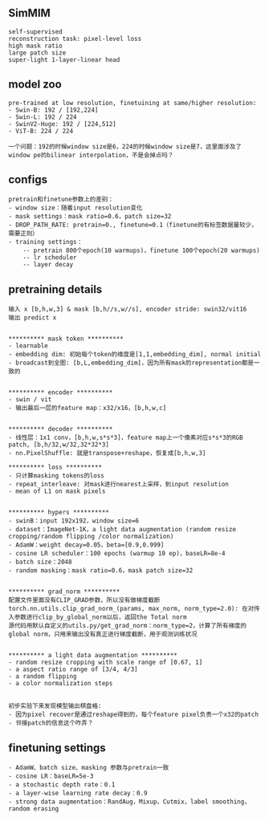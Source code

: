 ## SimMIM

    self-supervised
    reconstruction task: pixel-level loss
    high mask ratio
    large patch size
    super-light 1-layer-linear head


## model zoo

    pre-trained at low resolution, finetuining at same/higher resolution:
    - Swin-B: 192 / [192,224]
    - Swin-L: 192 / 224
    - SwinV2-Huge: 192 / [224,512]
    - ViT-B: 224 / 224

    一个问题：192的时候window size是6，224的时候window size是7，这里面涉及了window pe的bilinear interpolation，不是会掉点吗？


## configs

    pretrain和finetune参数上的差别：
    - window size：随着input resolution变化
    - mask settings：mask ratio=0.6，patch size=32
    - DROP_PATH_RATE: pretrain=0., finetune=0.1（finetune的有标签数据量较少，需要正则）
    - training settings：
        -- pretrain 800个epoch(10 warmups)，finetune 100个epoch(20 warmups)
        -- lr scheduler
        -- layer decay


## pretraining details

    输入 x [b,h,w,3] & mask [b,h//s,w//s], encoder stride: swin32/vit16
    输出 predict x


    ********** mask token **********
    - learnable
    - embedding dim: 初始每个token的维度是[1,1,embedding_dim], normal initial
    - broadcast到全图: [b,L,embedding_dim]，因为所有mask的representation都是一致的


    ********** encoder **********
    - swin / vit
    - 输出最后一层的feature map：x32/x16，[b,h,w,c]


    ********** decoder **********
    - 线性层：1x1 conv，[b,h,w,s*s*3]，feature map上一个像素对应s*s*3的RGB patch, [b,h/32,w/32,32*32*3]
    - nn.PixelShuffle: 就是transpose+reshape，恢复成[b,h,w,3]

    ********** loss **********
    - 只计算masking tokens的loss
    - repeat_interleave: 对mask进行nearest上采样，到input resolution
    - mean of L1 on mask pixels


    ********** hypers **********
    - swinB：input 192x192，window size=6
    - dataset：ImageNet-1K，a light data augmentation (random resize cropping/random flipping /color normalization)
    - AdamW：weight decay=0.05，beta=[0.9,0.999]
    - cosine LR scheduler：100 epochs (warmup 10 ep)，baseLR=8e-4
    - batch size：2048
    - random masking：mask ratio=0.6，mask patch size=32


    ********** grad_norm **********
    配置文件里面没有CLIP_GRAD参数，所以没有做梯度截断
    torch.nn.utils.clip_grad_norm_(params, max_norm, norm_type=2.0): 在对传入参数进行clip_by_global_norm以后，返回the Total norm
    源代码用默认自定义的utils.py/get_grad_norm：norm_type=2，计算了所有梯度的global norm，只用来输出没有真正进行梯度截断，用于观测训练状况


    ********** a light data augmentation **********
    - random resize cropping with scale range of [0.67, 1]
    - a aspect ratio range of [3/4, 4/3]
    - a random flipping
    - a color normalization steps


    初步实验下来发现模型输出棋盘格:
    - 因为pixel recover是通过reshape得到的，每个feature pixel负责一个x32的patch
    - 邻接patch的信息这个咋弄？




## finetuning settings
    - AdamW、batch size、masking 参数与pretrain一致
    - cosine LR：baseLR=5e-3
    - a stochastic depth rate：0.1
    - a layer-wise learning rate decay：0.9
    - strong data augmentation：RandAug，Mixup，Cutmix，label smoothing，random erasing







































